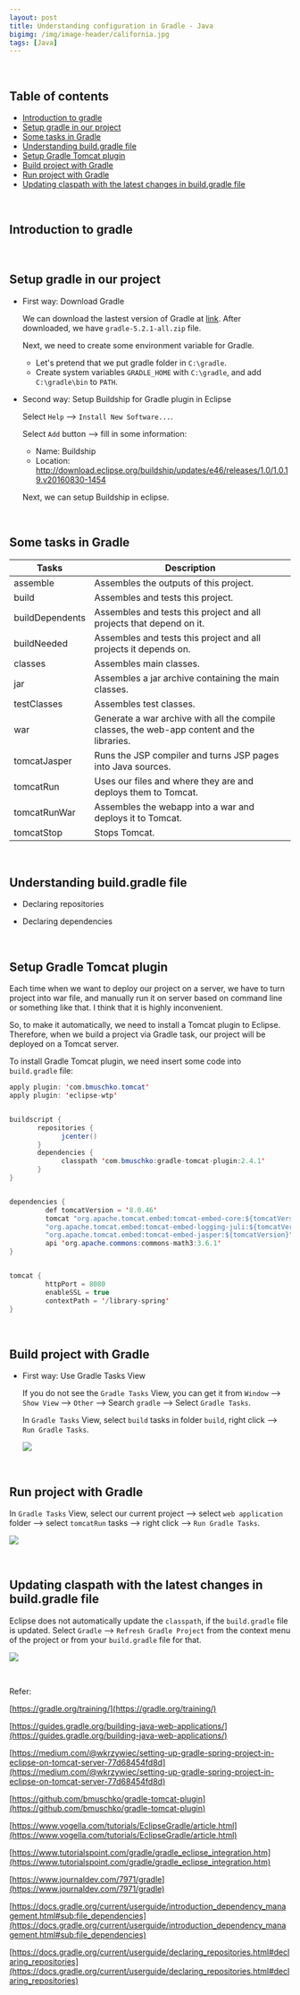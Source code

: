 ```yaml
---
layout: post
title: Understanding configuration in Gradle - Java
bigimg: /img/image-header/california.jpg
tags: [Java]
---
```


<br>

## Table of contents
- [Introduction to gradle](#introduction-to-gradle)
- [Setup gradle in our project](#setup-gradle-in-our-project)
- [Some tasks in Gradle](#some-tasks-in-gradle)
- [Understanding build.gradle file](#understanding-build.gradle-file)
- [Setup Gradle Tomcat plugin](#setup-gradle-tomcat-plugin)
- [Build project with Gradle](#build-project-with-gradle)
- [Run project with Gradle](#run-project-with-gradle)
- [Updating claspath with the latest changes in build.gradle file](#updating-classpath-with-the-latest-changes-in-build.gradle-file)

<br>

## Introduction to gradle




<br>

## Setup gradle in our project
- First way: Download Gradle

    We can download the lastest version of Gradle at [link](https://gradle.org/releases/). After downloaded, we have ```gradle-5.2.1-all.zip``` file.

    Next, we need to create some environment variable for Gradle.
    - Let's pretend that we put gradle folder in ```C:\gradle```.
    - Create system variables ```GRADLE_HOME``` with ```C:\gradle```, and add ```C:\gradle\bin``` to ```PATH```.

- Second way: Setup Buildship for Gradle plugin in Eclipse

    Select ```Help``` --> ```Install New Software...```.

    Select ```Add``` button --> fill in some information:
    - Name: Buildship
    - Location: http://download.eclipse.org/buildship/updates/e46/releases/1.0/1.0.19.v20160830-1454

    Next, we can setup Buildship in eclipse.

<br>

## Some tasks in Gradle

|          Tasks           |                        Description                    |
| ------------------------ | ----------------------------------------------------- |
| assemble                 | Assembles the outputs of this project.                |
| build                    | Assembles and tests this project.                     |
| buildDependents          | Assembles and tests this project and all projects that depend on it. |
| buildNeeded              | Assembles and tests this project and all projects it depends on. |
| classes                  | Assembles main classes. |
| jar                      | Assembles a jar archive containing the main classes. |
| testClasses              | Assembles test classes. |
| war                      | Generate a war archive with all the compile classes, the web-app content and the libraries. |
| tomcatJasper             | Runs the JSP compiler and turns JSP pages into Java sources. |
| tomcatRun                | Uses our files and where they are and deploys them to Tomcat. |
| tomcatRunWar             | Assembles the webapp into a war and deploys it to Tomcat. |
| tomcatStop               | Stops Tomcat. |

<br>

## Understanding build.gradle file
- Declaring repositories


- Declaring dependencies

<br>

## Setup Gradle Tomcat plugin
Each time when we want to deploy our project on a server, we have to turn project into war file, and manually run it on server based on command line or something like that. I think that it is highly inconvenient. 

So, to make it automatically, we need to install a Tomcat plugin to Eclipse. Therefore, when we build a project via Gradle task, our project will be deployed on a Tomcat server.

To install Gradle Tomcat plugin, we need insert some code into ```build.gradle``` file:

```java
apply plugin: 'com.bmuschko.tomcat'
apply plugin: 'eclipse-wtp'


buildscript {
       repositories {
             jcenter()
       }
       dependencies {
             classpath 'com.bmuschko:gradle-tomcat-plugin:2.4.1'
       }
}


dependencies {
         def tomcatVersion = '8.0.46'
         tomcat "org.apache.tomcat.embed:tomcat-embed-core:${tomcatVersion}",
         "org.apache.tomcat.embed:tomcat-embed-logging-juli:${tomcatVersion}",
         "org.apache.tomcat.embed:tomcat-embed-jasper:${tomcatVersion}"
         api 'org.apache.commons:commons-math3:3.6.1'
}


tomcat {
         httpPort = 8080
         enableSSL = true
         contextPath = '/library-spring'
}
```

<br>

## Build project with Gradle
- First way: Use Gradle Tasks View

    If you do not see the ```Gradle Tasks``` View, you can get it from ```Window``` --> ```Show View``` --> ```Other``` --> Search ```gradle``` --> Select ```Gradle Tasks```.

    In ```Gradle Tasks``` View, select ```build``` tasks in folder ```build```, right click --> ```Run Gradle Tasks```.

    ![](../img/Java-Common/gradle/build-project-gradle-task.png)

<br>

## Run project with Gradle
In ```Gradle Tasks``` View, select our current project --> select ```web application``` folder --> select ```tomcatRun``` tasks --> right click --> ```Run Gradle Tasks```.

![](../img/Java-Common/gradle/run-gradle-project-Tomcat.png)


<br>

## Updating claspath with the latest changes in build.gradle file
Eclipse does not automatically update the ```classpath```, if the ```build.gradle``` file is updated. Select ```Gradle``` --> ```Refresh Gradle Project``` from the context menu of the project or from your ```build.gradle``` file for that.

![](../img/Java-Common/gradle/updating-classpath-gradle.png)

<br>

Refer:

[https://gradle.org/training/](https://gradle.org/training/)

[https://guides.gradle.org/building-java-web-applications/](https://guides.gradle.org/building-java-web-applications/)

[https://medium.com/@wkrzywiec/setting-up-gradle-spring-project-in-eclipse-on-tomcat-server-77d68454fd8d](https://medium.com/@wkrzywiec/setting-up-gradle-spring-project-in-eclipse-on-tomcat-server-77d68454fd8d)

[https://github.com/bmuschko/gradle-tomcat-plugin](https://github.com/bmuschko/gradle-tomcat-plugin)

[https://www.vogella.com/tutorials/EclipseGradle/article.html](https://www.vogella.com/tutorials/EclipseGradle/article.html)

[https://www.tutorialspoint.com/gradle/gradle_eclipse_integration.htm](https://www.tutorialspoint.com/gradle/gradle_eclipse_integration.htm)

[https://www.journaldev.com/7971/gradle](https://www.journaldev.com/7971/gradle)

[https://docs.gradle.org/current/userguide/introduction_dependency_management.html#sub:file_dependencies](https://docs.gradle.org/current/userguide/introduction_dependency_management.html#sub:file_dependencies)

[https://docs.gradle.org/current/userguide/declaring_repositories.html#declaring_repositories](https://docs.gradle.org/current/userguide/declaring_repositories.html#declaring_repositories)

